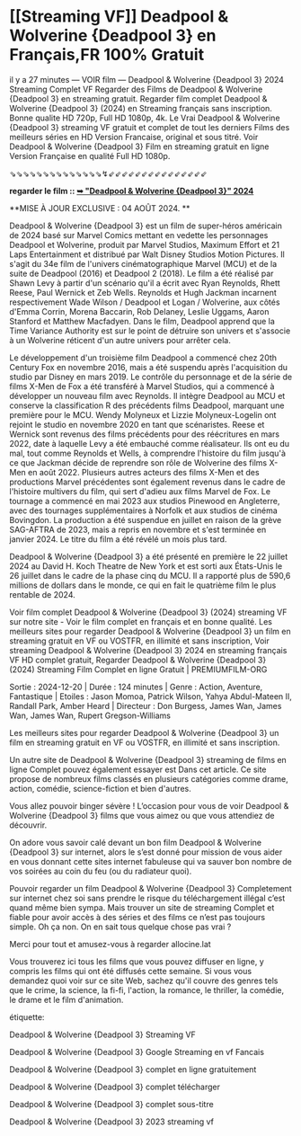 # [[Streaming VF]] Deadpool & Wolverine {Deadpool 3} en Français,FR 100% Gratuit

il y a 27 minutes — VOIR film — Deadpool & Wolverine {Deadpool 3} 2024 Streaming Complet VF Regarder des Films de Deadpool & Wolverine {Deadpool 3} en streaming gratuit. Regarder film complet Deadpool & Wolverine {Deadpool 3} (2024) en Streaming français sans inscription. Bonne qualite HD 720p, Full HD 1080p, 4k. Le Vrai Deadpool & Wolverine {Deadpool 3} streaming VF gratuit et complet de tout les derniers Films des meilleurs séries en HD Version Francaise, original et sous titré. Voir Deadpool & Wolverine {Deadpool 3} Film en streaming gratuit en ligne Version Française en qualité Full HD 1080p.

⇘⇘⇘⇘⇘⇘⇘⇘⇘⇘⇘⇘⇘⇘↯⇙⇙⇙⇙⇙⇙⇙⇙⇙⇙⇙⇙⇙⇙⇙

**regarder le film :: [➥ "Deadpool & Wolverine {Deadpool 3}" 2024](https://is.gd/phNSPq)**


**MISE À JOUR EXCLUSIVE : 04 AOÛT 2024. **

Deadpool & Wolverine {Deadpool 3} est un film de super-héros américain de 2024 basé sur Marvel Comics mettant en vedette les personnages Deadpool et Wolverine, produit par Marvel Studios, Maximum Effort et 21 Laps Entertainment et distribué par Walt Disney Studios Motion Pictures. Il s'agit du 34e film de l'univers cinématographique Marvel (MCU) et de la suite de Deadpool (2016) et Deadpool 2 (2018). Le film a été réalisé par Shawn Levy à partir d'un scénario qu'il a écrit avec Ryan Reynolds, Rhett Reese, Paul Wernick et Zeb Wells. Reynolds et Hugh Jackman incarnent respectivement Wade Wilson / Deadpool et Logan / Wolverine, aux côtés d'Emma Corrin, Morena Baccarin, Rob Delaney, Leslie Uggams, Aaron Stanford et Matthew Macfadyen. Dans le film, Deadpool apprend que la Time Variance Authority est sur le point de détruire son univers et s'associe à un Wolverine réticent d'un autre univers pour arrêter cela.

Le développement d'un troisième film Deadpool a commencé chez 20th Century Fox en novembre 2016, mais a été suspendu après l'acquisition du studio par Disney en mars 2019. Le contrôle du personnage et de la série de films X-Men de Fox a été transféré à Marvel Studios, qui a commencé à développer un nouveau film avec Reynolds. Il intègre Deadpool au MCU et conserve la classification R des précédents films Deadpool, marquant une première pour le MCU. Wendy Molyneux et Lizzie Molyneux-Logelin ont rejoint le studio en novembre 2020 en tant que scénaristes. Reese et Wernick sont revenus des films précédents pour des réécritures en mars 2022, date à laquelle Levy a été embauché comme réalisateur. Ils ont eu du mal, tout comme Reynolds et Wells, à comprendre l'histoire du film jusqu'à ce que Jackman décide de reprendre son rôle de Wolverine des films X-Men en août 2022. Plusieurs autres acteurs des films X-Men et des productions Marvel précédentes sont également revenus dans le cadre de l'histoire multivers du film, qui sert d'adieu aux films Marvel de Fox. Le tournage a commencé en mai 2023 aux studios Pinewood en Angleterre, avec des tournages supplémentaires à Norfolk et aux studios de cinéma Bovingdon. La production a été suspendue en juillet en raison de la grève SAG-AFTRA de 2023, mais a repris en novembre et s'est terminée en janvier 2024. Le titre du film a été révélé un mois plus tard.

Deadpool & Wolverine {Deadpool 3} a été présenté en première le 22 juillet 2024 au David H. Koch Theatre de New York et est sorti aux États-Unis le 26 juillet dans le cadre de la phase cinq du MCU. Il a rapporté plus de 590,6 millions de dollars dans le monde, ce qui en fait le quatrième film le plus rentable de 2024.

Voir film complet Deadpool & Wolverine {Deadpool 3} (2024) streaming VF sur notre site - Voir le film complet en français et en bonne qualité. Les meilleurs sites pour regarder Deadpool & Wolverine {Deadpool 3} un film en streaming gratuit en VF ou VOSTFR, en illimité et sans inscription, Voir streaming Deadpool & Wolverine {Deadpool 3} 2024 en streaming français VF HD complet gratuit, Regarder Deadpool & Wolverine {Deadpool 3} (2024) Streaming Film Complet en ligne Gratuit | PREMIUMFILM-ORG

Sortie : 2024-12-20 | Durée : 124 minutes | Genre : Action, Aventure, Fantastique | Etoiles : Jason Momoa, Patrick Wilson, Yahya Abdul-Mateen II, Randall Park, Amber Heard | Directeur : Don Burgess, James Wan, James Wan, James Wan, Rupert Gregson-Williams

Les meilleurs sites pour regarder Deadpool & Wolverine {Deadpool 3} un film en streaming gratuit en VF ou VOSTFR, en illimité et sans inscription.

Un autre site de Deadpool & Wolverine {Deadpool 3} streaming de films en ligne Complet pouvez également essayer est Dans cet article. Ce site propose de nombreux films classés en plusieurs catégories comme drame, action, comédie, science-fiction et bien d'autres.

Vous allez pouvoir binger sévère ! L’occasion pour vous de voir Deadpool & Wolverine {Deadpool 3} films que vous aimez ou que vous attendiez de découvrir.

On adore vous savoir calé devant un bon film Deadpool & Wolverine {Deadpool 3} sur internet, alors le s’est donné pour mission de vous aider en vous donnant cette sites internet fabuleuse qui va sauver bon nombre de vos soirées au coin du feu (ou du radiateur quoi).

Pouvoir regarder un film Deadpool & Wolverine {Deadpool 3} Completement sur internet chez soi sans prendre le risque du téléchargement illégal c’est quand même bien sympa. Mais trouver un site de streaming Complet et fiable pour avoir accès à des séries et des films ce n’est pas toujours simple. Oh ça non. On en sait tous quelque chose pas vrai ?

Merci pour tout et amusez-vous à regarder allocine.lat

Vous trouverez ici tous les films que vous pouvez diffuser en ligne, y compris les films qui ont été diffusés cette semaine. Si vous vous demandez quoi voir sur ce site Web, sachez qu'il couvre des genres tels que le crime, la science, la fi-fi, l'action, la romance, le thriller, la comédie, le drame et le film d'animation.

étiquette:

Deadpool & Wolverine {Deadpool 3} Streaming VF

Deadpool & Wolverine {Deadpool 3} Google Streaming en vf Fancais

Deadpool & Wolverine {Deadpool 3} complet en ligne gratuitement

Deadpool & Wolverine {Deadpool 3} complet télécharger

Deadpool & Wolverine {Deadpool 3} complet sous-titre

Deadpool & Wolverine {Deadpool 3} 2023 streaming vf
